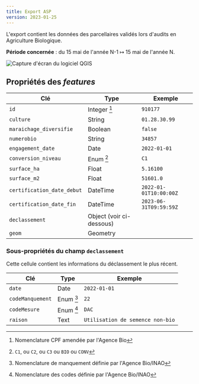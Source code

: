 ```yaml
---
title: Export ASP
version: 2023-01-25
---
```


L'export contient les données des parcellaires validés
lors d'audits en Agriculture Biologique.

**Période concernée** : du 15 mai de l'année N-1 ↦ 15 mai de l'année N.

![Capture d'écran du logiciel QGIS](export-cartobio-asp.png)

## Propriétés des _features_

| Clé                         | Type                | Exemple
| ---                         | ---                 | ---
| `id`                        | Integer [^1]        | `910177`
| `culture`                   | String              | `01.28.30.99`
| `maraichage_diversifie`     | Boolean             | `false`
| `numerobio`                 | String              | `34857`
| `engagement_date`           | Date                | `2022-01-01`
| `conversion_niveau`         | Enum [^2]           | `C1`
| `surface_ha`                | Float               | `5.16100`
| `surface_m2`                | Float               | `51601.0`
| `certification_date_debut`  | DateTime            | `2022-01-01T10:00:00Z`
| `certification_date_fin`    | DateTime            | `2023-06-31T09:59:59Z`
| `declassement`              | Object (voir ci-dessous)
| `geom`                      | Geometry            |

### Sous-propriétés du champ `declassement`

Cette cellule contient les informations du déclassement le plus récent.

| Clé                 | Type          | Exemple
| ---                 | ---           | ---
| `date`              | Date          | `2022-01-01`
| `codeManquement`    | Enum [^3]     | `22`
| `codeMesure`        | Enum [^4]     | `DAC`
| `raison`            | Text          | `Utilisation de semence non-bio`

[^1]: Nomenclature CPF amendée par l'Agence Bio
[^2]: `C1`, ou `C2`, ou `C3` ou `BIO` ou `CONV`
[^3]: Nomenclature de manquement définie par l'Agence Bio/INAO
[^4]: Nomenclature des codes définie par l'Agence Bio/INAO
